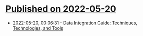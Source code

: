 # [Published on 2022-05-20](index.md)

* [2022-05-20, 00:06:31](https://news.ycombinator.com/item?id=31441823) - [Data Integration Guide: Techniques, Technologies, and Tools](https://airbyte.com/blog/data-integration)
